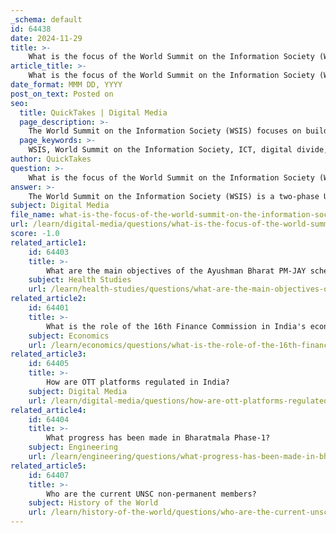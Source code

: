 ```yaml
---
_schema: default
id: 64438
date: 2024-11-29
title: >-
    What is the focus of the World Summit on the Information Society (WSIS)?
article_title: >-
    What is the focus of the World Summit on the Information Society (WSIS)?
date_format: MMM DD, YYYY
post_on_text: Posted on
seo:
  title: QuickTakes | Digital Media
  page_description: >-
    The World Summit on the Information Society (WSIS) focuses on building an inclusive and development-oriented information society, addressing the global digital divide, and fostering collaboration through multi-stakeholder platforms, with specific goals outlined in the Action Lines for various sectors.
  page_keywords: >-
    WSIS, World Summit on the Information Society, ICT, digital divide, multi-stakeholder platform, Action Lines, global digital education, information society, United Nations, sustainable development, e-health, e-learning, e-agriculture, e-governance, digital literacy, development goals
author: QuickTakes
question: >-
    What is the focus of the World Summit on the Information Society (WSIS)?
answer: >-
    The World Summit on the Information Society (WSIS) is a two-phase United Nations-sponsored summit that aims to address issues related to information and communication technologies (ICTs) and their impact on the global information society. The first phase took place in Geneva in 2003, followed by the second phase in Tunis in 2005. The primary focus of WSIS is to "build a people-centred, inclusive and development-oriented information society."\n\nKey objectives of the WSIS include:\n\n1. **Bridging the Digital Divide**: One of the chief aims of the summit is to bridge the global digital divide that separates wealthy countries from poorer ones, ensuring equitable access to information and communication technologies.\n\n2. **Multi-Stakeholder Platform**: WSIS seeks to create an evolving multi-stakeholder platform that brings together heads of state, UN agencies, industry leaders, non-governmental organizations, media representatives, and civil society to collaboratively address ICT-related issues at various levels.\n\n3. **Action Lines**: The summit developed a set of 11 goals, known as "Action Lines," which guide efforts to achieve the overall aim of building an inclusive information society. These action lines cover various sectors, including e-health, e-learning, e-agriculture, and e-governance, aligning with the United Nations' Sustainable Development Goals (SDGs).\n\n4. **Global Digital Education and Literacy**: As the WSIS approaches its 20th anniversary in 2025, there is a stronger emphasis on global digital education and literacy campaigns, as well as reskilling and upskilling initiatives, particularly in regions that require significant development.\n\n5. **Ongoing Forums**: Since the initial summits, WSIS Forums have been held periodically to assess progress and continue discussions on the implementation of WSIS outcomes.\n\nOverall, the WSIS represents a significant effort to harness the potential of ICTs for development and to ensure that the benefits of the information society are accessible to all, particularly in developing countries.
subject: Digital Media
file_name: what-is-the-focus-of-the-world-summit-on-the-information-society-wsis.md
url: /learn/digital-media/questions/what-is-the-focus-of-the-world-summit-on-the-information-society-wsis
score: -1.0
related_article1:
    id: 64403
    title: >-
        What are the main objectives of the Ayushman Bharat PM-JAY scheme?
    subject: Health Studies
    url: /learn/health-studies/questions/what-are-the-main-objectives-of-the-ayushman-bharat-pmjay-scheme
related_article2:
    id: 64401
    title: >-
        What is the role of the 16th Finance Commission in India's economy?
    subject: Economics
    url: /learn/economics/questions/what-is-the-role-of-the-16th-finance-commission-in-indias-economy
related_article3:
    id: 64405
    title: >-
        How are OTT platforms regulated in India?
    subject: Digital Media
    url: /learn/digital-media/questions/how-are-ott-platforms-regulated-in-india
related_article4:
    id: 64404
    title: >-
        What progress has been made in Bharatmala Phase-1?
    subject: Engineering
    url: /learn/engineering/questions/what-progress-has-been-made-in-bharatmala-phase1
related_article5:
    id: 64407
    title: >-
        Who are the current UNSC non-permanent members?
    subject: History of the World
    url: /learn/history-of-the-world/questions/who-are-the-current-unsc-nonpermanent-members
---
```


&nbsp;